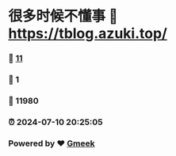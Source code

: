 # 很多时候不懂事 :link: https://tblog.azuki.top/ 
### :page_facing_up: [11](https://tblog.azuki.top//tag.html) 
### :speech_balloon: 1 
### :hibiscus: 11980 
### :alarm_clock: 2024-07-10 20:25:05 
### Powered by :heart: [Gmeek](https://github.com/Meekdai/Gmeek)
